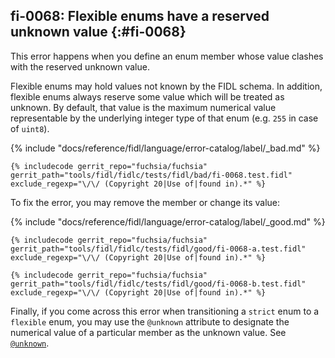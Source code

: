 ## fi-0068: Flexible enums have a reserved unknown value {:#fi-0068}

<!-- TODO(https://fxbug.dev/110399): Update this example when renaming @unknown
     to @unknown_for_transitioning_strict_to_flexible -->

This error happens when you define an enum member whose value clashes with the
reserved unknown value.

Flexible enums may hold values not known by the FIDL schema. In addition,
flexible enums always reserve some value which will be treated as unknown.
By default, that value is the maximum numerical value representable by the
underlying integer type of that enum (e.g. `255` in case of `uint8`).

{% include "docs/reference/fidl/language/error-catalog/label/_bad.md" %}

```fidl
{% includecode gerrit_repo="fuchsia/fuchsia" gerrit_path="tools/fidl/fidlc/tests/fidl/bad/fi-0068.test.fidl" exclude_regexp="\/\/ (Copyright 20|Use of|found in).*" %}
```

To fix the error, you may remove the member or change its value:

{% include "docs/reference/fidl/language/error-catalog/label/_good.md" %}

```fidl
{% includecode gerrit_repo="fuchsia/fuchsia" gerrit_path="tools/fidl/fidlc/tests/fidl/good/fi-0068-a.test.fidl" exclude_regexp="\/\/ (Copyright 20|Use of|found in).*" %}
```

```fidl
{% includecode gerrit_repo="fuchsia/fuchsia" gerrit_path="tools/fidl/fidlc/tests/fidl/good/fi-0068-b.test.fidl" exclude_regexp="\/\/ (Copyright 20|Use of|found in).*" %}
```

Finally, if you come across this error when transitioning a `strict` enum to a
`flexible` enum, you may use the `@unknown` attribute to designate the numerical
value of a particular member as the unknown value. See [`@unknown`][unknown].

[unknown]: /docs/reference/fidl/language/attributes.md#unknown
